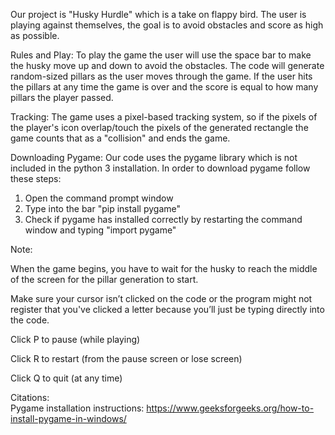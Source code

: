 Our project is "Husky Hurdle" which is a take on flappy bird. 
The user is playing against themselves, the goal is to avoid obstacles 
and score as high as possible.

Rules and Play:
To play the game the user will use the space bar to make the husky move up and down to avoid the obstacles.
The code will generate random-sized pillars as the user moves through the game.
If the user hits the pillars at any time the game is over and the score is equal to how many pillars the player passed.

Tracking:
The game uses a pixel-based tracking system, so if the pixels of the player's icon overlap/touch the pixels of the generated 
rectangle the game counts that as a "collision" and ends the game. 

Downloading Pygame:
Our code uses the pygame library which is not included in the python 3 installation.
In order to download pygame follow these steps:
1. Open the command prompt window 
2. Type into the bar "pip install pygame"
3. Check if pygame has installed correctly by restarting the command window and typing "import pygame"


Note:

When the game begins, you have to wait for the husky to reach the middle of the screen for the pillar generation to start.

Make sure your cursor isn’t clicked on the code or the program might not register that you've clicked a letter because you’ll just be typing directly into the code.

Click P to pause (while playing)

Click R to restart (from the pause screen or lose screen)

Click Q to quit (at any time)

Citations:  <br />
Pygame installation instructions: https://www.geeksforgeeks.org/how-to-install-pygame-in-windows/
